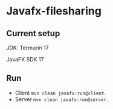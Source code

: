 # Javafx-filesharing
## Current setup
JDK: Termurin 17

JavaFX SDK 17

## Run
  - Client `mvn clean javafx:run@client`.
  - Server `mvn clean javafx:run@server`.
